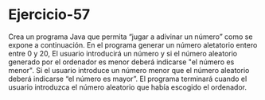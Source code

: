 # Ejercicio-57
Crea un programa Java que permita “jugar a adivinar un número” como se expone a continuación. 
En el programa generar un número aletatorio entero entre 0 y 20,  El usuario introducirá un 
número y si el número aleatorio generado por el   ordenador es menor deberá indicarse 
"el número es menor". Si el  usuario introduce un número menor que el número aleatorio 
deberá indicarse “el número es mayor”.   El programa terminará cuando el usuario introduzca 
el número aleatorio que había escogido el  ordenador. 

